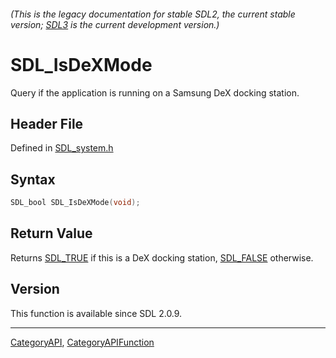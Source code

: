 ###### (This is the legacy documentation for stable SDL2, the current stable version; [SDL3](https://wiki.libsdl.org/SDL3/) is the current development version.)
# SDL_IsDeXMode

Query if the application is running on a Samsung DeX docking station.

## Header File

Defined in [SDL_system.h](https://github.com/libsdl-org/SDL/blob/SDL2/include/SDL_system.h)

## Syntax

```c
SDL_bool SDL_IsDeXMode(void);

```

## Return Value

Returns [SDL_TRUE](SDL_TRUE) if this is a DeX docking station,
[SDL_FALSE](SDL_FALSE) otherwise.

## Version

This function is available since SDL 2.0.9.

----
[CategoryAPI](CategoryAPI), [CategoryAPIFunction](CategoryAPIFunction)

